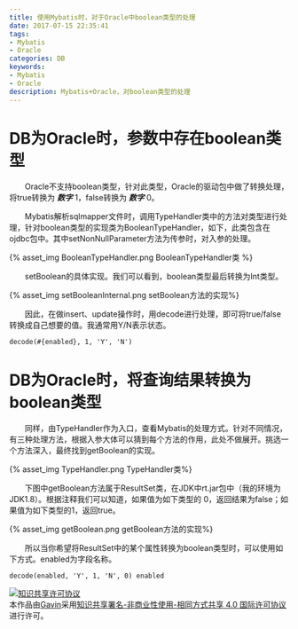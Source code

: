 ```yaml
---
title: 使用Mybatis时，对于Oracle中boolean类型的处理
date: 2017-07-15 22:35:41
tags: 
- Mybatis
- Oracle
categories: DB
keywords: 
- Mybatis
- Oracle
description: Mybatis+Oracle，对boolean类型的处理
---
```


# DB为Oracle时，参数中存在boolean类型
&emsp;&emsp;Oracle不支持boolean类型，针对此类型，Oracle的驱动包中做了转换处理，将true转换为 ***数字***  1，false转换为 ***数字***  0。

&emsp;&emsp;Mybatis解析sqlmapper文件时，调用TypeHandler类中的方法对类型进行处理，针对boolean类型的实现类为BooleanTypeHandler，如下，此类包含在ojdbc包中。其中setNonNullParameter方法为传参时，对入参的处理。

{% asset_img BooleanTypeHandler.png BooleanTypeHandler类 %}

&emsp;&emsp;setBoolean的具体实现。我们可以看到，boolean类型最后转换为Int类型。

{% asset_img setBooleanInternal.png setBoolean方法的实现%}

&emsp;&emsp;因此，在做insert、update操作时，用decode进行处理，即可将true/false转换成自己想要的值。我通常用Y/N表示状态。

```
decode(#{enabled}, 1, 'Y', 'N')
```


# DB为Oracle时，将查询结果转换为boolean类型
&emsp;&emsp;同样，由TypeHandler作为入口，查看Mybatis的处理方式。针对不同情况，有三种处理方法，根据入参大体可以猜到每个方法的作用，此处不做展开。挑选一个方法深入，最终找到getBoolean的实现。

{% asset_img TypeHandler.png TypeHandler类%}

&emsp;&emsp;下图中getBoolean方法属于ResultSet类，在JDK中rt.jar包中（我的环境为JDK1.8）。根据注释我们可以知道，如果值为如下类型的 0，返回结果为false；如果值为如下类型的1，返回true。

{% asset_img getBoolean.png getBoolean方法的实现%}

&emsp;&emsp;所以当你希望将ResultSet中的某个属性转换为boolean类型时，可以使用如下方式。enabled为字段名称。


```
decode(enabled, 'Y', 1, 'N', 0) enabled
```



<a rel="license" href="http://creativecommons.org/licenses/by-nc-sa/4.0/"><img alt="知识共享许可协议" style="border-width:0" src="https://i.creativecommons.org/l/by-nc-sa/4.0/88x31.png" /></a><br />本作品由<a xmlns:cc="http://creativecommons.org/ns#" href="http://wonius.top/" property="cc:attributionName" rel="cc:attributionURL">Gavin</a>采用<a rel="license" href="http://creativecommons.org/licenses/by-nc-sa/4.0/">知识共享署名-非商业性使用-相同方式共享 4.0 国际许可协议</a>进行许可。
